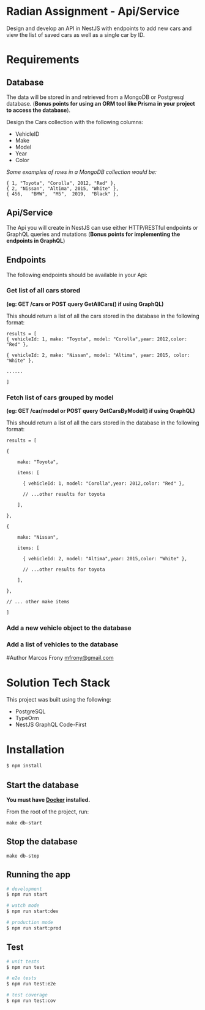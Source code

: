 Radian Assignment - Api/Service
===============================

Design and develop an API in NestJS with endpoints to add new cars and view the list of saved cars as well as a single car by ID.

# Requirements

## Database

The data will be stored in and retrieved from a MongoDB or Postgresql database. (**Bonus points for using an ORM tool like Prisma in your project to access the database**).

Design the Cars collection with the following columns:
- VehicleID
- Make
- Model
- Year
- Color

*Some examples of rows in a MongoDB collection would be:*
```text
{ 1, "Toyota", "Corolla", 2012, "Red" },
{ 2, "Nissan", "Altima", 2015, "White" },
{ 456,   "BMW",  "M5",  2019,  "Black" },
```

## Api/Service
The Api you will create in NestJS can use either HTTP/RESTful endpoints or GraphQL queries and mutations (**Bonus points for implementing the endpoints in GraphQL**)

## Endpoints

The following endpoints should be available in your Api:

### Get list of all cars stored 
**(eg: GET /cars or POST query GetAllCars() if using GraphQL)**

This should return a list of all the cars stored in the database in the following format:
```text
results = [
{ vehicleId: 1, make: "Toyota", model: "Corolla",year: 2012,color: "Red" },

{ vehicleId: 2, make: "Nissan", model: "Altima", year: 2015, color: "White" },

......

]
```

### Fetch list of cars grouped by model 
**(eg: GET /car/model or POST query GetCarsByModel() if using GraphQL)**

This should return a list of all the cars stored in the database in the following format:
```text
results = [

{

    make: "Toyota",

    items: [

      { vehicleId: 1, model: "Corolla",year: 2012,color: "Red" },

      // ...other results for toyota

    ],

},

{

    make: "Nissan",

    items: [

      { vehicleId: 2, model: "Altima",year: 2015,color: "White" },

      // ...other results for toyota

    ],

},

// ... other make items

]
```

### Add a new vehicle object to the database
### Add a list of vehicles to the database


#Author
Marcos Frony <mfrony@gmail.com>

# Solution Tech Stack
This project was built using the following:
- PostgreSQL
- TypeOrm
- NestJS GraphQL Code-First

# Installation
```bash
$ npm install
```

## Start the database
**You must have [Docker](https://docs.docker.com/engine/install/) installed.**

From the root of the project, run:
```shell
make db-start
```

## Stop the database
```shell
make db-stop
```

## Running the app

```bash
# development
$ npm run start

# watch mode
$ npm run start:dev

# production mode
$ npm run start:prod
```

## Test

```bash
# unit tests
$ npm run test

# e2e tests
$ npm run test:e2e

# test coverage
$ npm run test:cov
```
